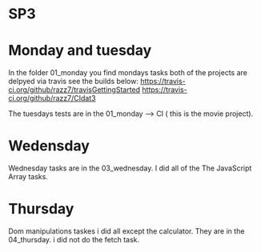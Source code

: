 # SP3 
# Monday and tuesday
In the folder 01_monday you find mondays tasks both of the projects are delpyed via travis see the builds below:
https://travis-ci.org/github/razz7/travisGettingStarted
https://travis-ci.org/github/razz7/CIdat3

The tuesdays tests are in the 01_monday --> CI ( this is the movie project).
# Wedensday
Wednesday tasks are in the 03_wednesday. I did all of the The JavaScript Array tasks. 

# Thursday
Dom manipulations taskes i did all except the calculator. They are in the 04_thursday. 
i did not do the fetch task. 
